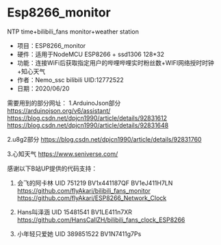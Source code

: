 # Esp8266_monitor
NTP time+bilibili_fans monitor+weather station
 * 项目：ESP8266_monitor
 * 硬件：适用于NodeMCU ESP8266 + ssd1306 128*32
 * 功能：连接WiFi后获取指定用户的哔哩哔哩实时粉丝数+WIFI网络授时时钟+知心天气
 * 作者：Nemo_ssc  bilibili UID:12772522
 * 日期：2020/06/20
 
需要用到的部分网址：
1.ArduinoJson部分
https://arduinojson.org/v6/assistant/
https://blog.csdn.net/dpjcn1990/article/details/92831612
https://blog.csdn.net/dpjcn1990/article/details/92831648

2.u8g2部分
https://blog.csdn.net/dpjcn1990/article/details/92831760

3.心知天气
https://www.seniverse.com/


感谢以下B站UP提供的代码支持：
1. 会飞的阿卡林 UID 751219 BV1x441187QF BV1eJ411H7LN
https://github.com/flyAkari/bilibili_fans_monitor
https://github.com/flyAkari/ESP8266_Network_Clock

2. Hans叫泽涵 UID 15481541 BV1LE411n7XR
https://github.com/HansCallZH/bilibili_fans_clock_ESP8266

3. 小年轻只爱她 UID 389851522 BV1N7411g7Ps
